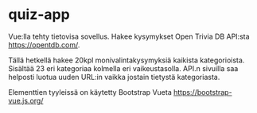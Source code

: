 # quiz-app

Vue:lla tehty tietovisa sovellus. 
Hakee kysymykset Open Trivia DB API:sta https://opentdb.com/. 

Tällä hetkellä hakee 20kpl monivalintakysymyksiä kaikista kategorioista. Sisältää 23 eri kategoriaa kolmella eri vaikeustasolla.
API.n sivuilla saa helposti luotua uuden URL:in vaikka jostain tietystä kategoriasta. 

Elementtien tyyleissä on käytetty Bootstrap Vueta https://bootstrap-vue.js.org/

